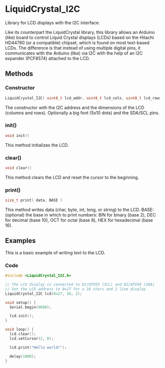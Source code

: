 # LiquidCrystal_I2C

Library for LCD displays with the I2C interface.

Like its counterpart the LiquidCrystal library, this library allows an Arduino (like) board to control Liquid Crystal displays (LCDs) based on the Hitachi HD44780 (or a compatible) chipset, which is found on most text-based LCDs. The difference is that instead of using multiple digital pins, it communicates with the Arduino (like) via I2C with the help of an I2C expander (PCF8574) attached to the LCD.

## Methods

### **Constructor**

```c++
LiquidCrystal_I2C( uint8_t lcd_addr, uint8_t lcd_cols, uint8_t lcd_rows, uint8_t lcd_sda, uint8_t lcd_scl, uint8_t lcd_dots )
```

The constructor with the I2C address and the dimensions of the LCD (columns and rows). Optionally a big font (5x10 dots) and the SDA/SCL pins.

### **init()**

```c++
void init()
```

This method initializes the LCD.

### **clear()**

```c++
void clear()
```

This method clears the LCD and reset the cursor to the beginning.

### **print()**

```c++
size_t print( data, BASE )
```

This method writes data (char, byte, int, long, or string) to the LCD.
BASE: (optional) the base in which to print numbers: BIN for binary (base 2), DEC for decimal (base 10), OCT for octal (base 8), HEX for hexadecimal (base 16).

## Examples

This is a basic example of writing text to the LCD.

### Code

```c++
#include <LiquidCrystal_I2C.h>

// The LCD display is connected to D1/GPIO5 (SCL) and D2/GPIO4 (SDA)
// Set the LCD address to 0x27 for a 16 chars and 2 line display
LiquidCrystal_I2C lcd(0x27, 16, 2);

void setup() {
  Serial.begin(9600);

  lcd.init();
}

void loop() {
  lcd.clear();
  lcd.setCursor(2, 0);

  lcd.print("Hello world!");

  delay(1000);
}
```
